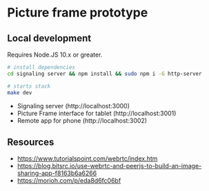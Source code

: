 # Picture frame prototype

## Local development

Requires Node.JS 10.x or greater.

```sh
# install dependencies
cd signaling server && npm install && sudo npm i -G http-server

# starts stack
make dev
```

- Signaling server (http://localhost:3000)
- Picture Frame interface for tablet (http://localhost:3001)
- Remote app for phone (http://localhost:3002)

## Resources

- https://www.tutorialspoint.com/webrtc/index.htm
- https://blog.bitsrc.io/use-webrtc-and-peerjs-to-build-an-image-sharing-app-f8163b6a6266
- https://morioh.com/p/eda8d6fc06bf
